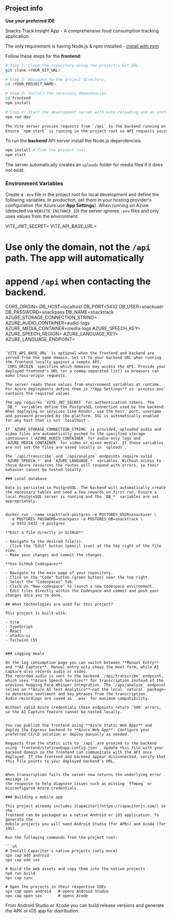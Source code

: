 

## Project info

**Use your preferred IDE**

Snacks Track Insight App - A comprehensive food consumption tracking application.

The only requirement is having Node.js & npm installed - [install with nvm](https://github.com/nvm-sh/nvm#installing-and-updating)

Follow these steps for the **frontend**:

```sh
# Step 1: Clone the repository using the project's Git URL.
git clone <YOUR_GIT_URL>

# Step 2: Navigate to the project directory.
cd <YOUR_PROJECT_NAME>

# Step 3: Install the necessary dependencies.
cd frontend
npm install

# Step 4: Start the development server with auto-reloading and an instant preview.
npm run dev

The Vite server proxies requests from `/api` to the backend running on port `4000`.
Ensure `npm start` is running in the project root so API requests succeed during development.
```

To run the **backend** API server install the Node.js dependencies:

```sh
npm install # from the project root
npm start
```

The server automatically creates an `uploads` folder for media files if it does not exist.

### Environment Variables

Create a `.env` file in the project root for local development and define the following variables. In production, set them in your hosting provider's configuration (for Azure use **App Settings**). When running on Azure (detected via `WEBSITE_INSTANCE_ID`) the server ignores `.env` files and only uses values from the environment:

VITE_JWT_SECRET=<your secret key>
VITE_API_BASE_URL=<deployed backend URL>
# Use only the domain, not the `/api` path. The app will automatically
# append `/api` when contacting the backend.
CORS_ORIGIN=<allowed domains>
DB_HOST=localhost
DB_PORT=5432
DB_USER=snackuser
DB_PASSWORD=snackpass
DB_NAME=snacktrack
AZURE_STORAGE_CONNECTION_STRING=<your connection string>
AZURE_AUDIO_CONTAINER=audio-logs
AZURE_MEDIA_CONTAINER=media-logs
AZURE_SPEECH_KEY=<your speech key>
AZURE_SPEECH_REGION=<your speech region>
AZURE_LANGUAGE_KEY=<your language key>
AZURE_LANGUAGE_ENDPOINT=<your language endpoint>
```

`VITE_API_BASE_URL` is optional when the frontend and backend are served from the same domain. Set it to your backend URL when running the frontend locally against a remote API.
`CORS_ORIGIN` specifies which domains may access the API. Provide your deployed frontend's URL (or a comma-separated list) so browsers can make cross-origin requests.

The server reads these values from environment variables at runtime. For Azure deployments define them in **App Settings** so `process.env` contains the required values.

The app requires `VITE_JWT_SECRET` for authentication tokens. The `DB_*` variables define the PostgreSQL connection used by the backend. When deploying on services like Render, use the host, port, username and password provided by the platform. SSL is automatically enabled for any host that is not `localhost`.

If `AZURE_STORAGE_CONNECTION_STRING` is provided, uploaded audio and video files are automatically pushed to the specified storage containers (`AZURE_AUDIO_CONTAINER` for audio-only logs and `AZURE_MEDIA_CONTAINER` for video or mixed media). If these variables are not set the files are saved locally in `uploads`.

The `/api/transcribe` and `/api/analyze` endpoints require valid `AZURE_SPEECH_*` and `AZURE_LANGUAGE_*` variables. Without access to those Azure resources the routes will respond with errors, so their behavior cannot be tested locally.

### Local database

Data is persisted in PostgreSQL. The backend will automatically create the necessary tables and seed a few rewards on first run. Ensure a local PostgreSQL server is running and the `DB_*` variables are set appropriately.


docker run --name snacktrack-postgres -e POSTGRES_USER=snackuser \
  -e POSTGRES_PASSWORD=snackpass -e POSTGRES_DB=snacktrack \
  -p 5432:5432 -d postgres

**Edit a file directly in GitHub**

- Navigate to the desired file(s).
- Click the "Edit" button (pencil icon) at the top right of the file view.
- Make your changes and commit the changes.

**Use GitHub Codespaces**

- Navigate to the main page of your repository.
- Click on the "Code" button (green button) near the top right.
- Select the "Codespaces" tab.
- Click on "New codespace" to launch a new Codespace environment.
- Edit files directly within the Codespace and commit and push your changes once you're done.

## What technologies are used for this project?

This project is built with:

- Vite
- TypeScript
- React
- shadcn-ui
- Tailwind CSS


### Logging meals

On the log consumption page you can switch between **Manual Entry** and **AI Capture**. Manual entry only shows the meal form, while AI Capture also records audio or video.
The recorded audio is sent to the backend `/api/transcribe` endpoint, which uses **Azure Speech Services** for transcription instead of the previous Hugging Face Whisper integration. The `/api/analyze` endpoint relies on **Azure AI Text Analytics**—not the local `natural` package—to determine sentiment and key phrases from the transcription.
Audio recordings are saved as `.wav` for maximum compatibility.

Without valid Azure credentials these endpoints return `500` errors, so the AI Capture feature cannot be tested locally.


You can publish the frontend using **Azure Static Web Apps** and deploy the Express backend to **Azure Web App**. Configure your preferred CI/CD solution or deploy manually as needed.

Requests from the static site to `/api` are proxied to the backend using `frontend/staticwebapp.config.json`. Update this file with your backend domain so the frontend can communicate with the API once deployed. If the frontend and backend appear disconnected, verify that this file points to your deployed backend's URL.


When transcription fails the server now returns the underlying error message in
the response to help diagnose issues such as missing `ffmpeg` or misconfigured Azure credentials.

### Building a mobile app

This project already includes [Capacitor](https://capacitorjs.com/) so the
frontend can be packaged as a native Android or iOS application. To generate the
mobile projects you will need Android Studio (for APKs) and Xcode (for iOS).

Run the following commands from the project root:

```sh
# Install Capacitor's native projects (only once)
npx cap add android
npx cap add ios

# Build the web assets and copy them into the native projects
npm run build
npx cap sync

# Open the projects in their respective IDEs
npx cap open android   # opens Android Studio
npx cap open ios       # opens Xcode
```

From Android Studio or Xcode you can build release versions and generate the APK
or iOS app for distribution.
